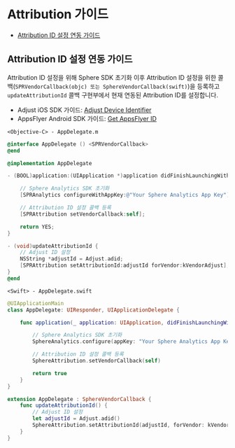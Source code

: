# Attribution 가이드

* [Attribution ID 설정 연동 가이드](#Attribution-ID-설정-연동-가이드)

## Attribution ID 설정 연동 가이드

Attribution ID 설정을 위해 Sphere SDK 초기화 이후 Attribution ID 설정을 위한 콜백(`SPRVendorCallback(objc) 또는 SphereVendorCallback(swift)`)을 등록하고 `updateAttributionId` 콜백 구현부에서 현재 연동된 Attribution ID를 설정합니다.

* Adjust iOS SDK 가이드: [Adjust Device Identifier](https://github.com/adjust/ios_sdk#adjust-device-identifier)
* AppsFlyer Android SDK 가이드: [Get AppsFlyer ID](https://support.appsflyer.com/hc/en-us/articles/207032066-iOS-SDK-V6-X-integration-guide-for-developers#additional-apis-get-appsflyer-id)

`<Objective-C> - AppDelegate.m`

```objectivec
@interface AppDelegate () <SPRVendorCallback>
@end

@implementation AppDelegate

- (BOOL)application:(UIApplication *)application didFinishLaunchingWithOptions:(NSDictionary *)launchOptions {

    // Sphere Analytics SDK 초기화
    [SPRAnalytics configureWithAppKey:@"Your Sphere Analytics App Key"];

    // Attribution ID 설정 콜백 등록
    [SPRAttribution setVendorCallback:self];

    return YES;
}

- (void)updateAttributionId {
    // Adjust ID 설정
    NSString *adjustId = Adjust.adid;
    [SPRAttribution setAttributionId:adjustId forVendor:kVendorAdjust];
}
@end
```

`<Swift> - AppDelegate.swift`

```swift
@UIApplicationMain
class AppDelegate: UIResponder, UIApplicationDelegate {

    func application(_ application: UIApplication, didFinishLaunchingWithOptions launchOptions: [UIApplication.LaunchOptionsKey: Any]?) -> Bool {

        // Sphere Analytics SDK 초기화
        SphereAnalytics.configure(appKey: "Your Sphere Analytics App Key")

        // Attribution ID 설정 콜백 등록
        SphereAttribution.setVendorCallback(self)

        return true
    }
}

extension AppDelegate : SphereVendorCallback {
    func updateAttributionId() {
        // Adjust ID 설정
        let adjustId = Adjust.adid()
        SphereAttribution.setAttributionId(adjustId, forVendor: kVendorAdjust)
    }
}
```
